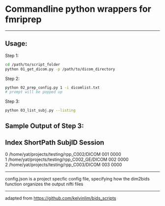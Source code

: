 # Commandline python wrappers for fmriprep
---
## Usage:

Step 1:
```bash
cd /path/to/script_folder
python 01_get_dicom.py -p /path/to/dicom_directory
```

Step 2:
```bash
python 02_prep_config.py 1 -i dicomlist.txt
# prompt will be popped up
```

Step 3:
```bash
python 03_list_subj.py --listing
```
Sample Output of Step 3:
--------------------------------------------------------------------------------
Index                          ShortPath                          SubjID Session
--------------------------------------------------------------------------------
0     /home/yat/projects/testing/rpp_C002/DICOM                     001   0000  
1     /home/yat/projects/testing/rpp_C002_GE/DICOM                  002   0000  
2     /home/yat/projects/testing/rpp_C003/DICOM                     003   0000

---
config.json is a project specfic config file, specifying how the dim2bids
function organizes the output nifti files

---
adapted from <https://github.com/kelvinlim/bids_scripts>
